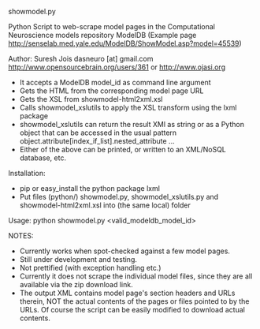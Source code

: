 showmodel.py

Python Script to web-scrape model pages in the Computational Neuroscience models repository ModelDB (Example page http://senselab.med.yale.edu/ModelDB/ShowModel.asp?model=45539)

Author: Suresh Jois dasneuro [at] gmail.com 
  http://www.opensourcebrain.org/users/361  or http://www.ojasi.org

*  It accepts a ModelDB model_id as command line argument
*  Gets the HTML from the corresponding model page URL
*  Gets the XSL from showmodel-html2xml.xsl
*  Calls showmodel_xslutils to apply the XSL transform using the lxml package
*  showmodel_xslutils can return the result XMl as string or as a Python object that can be accessed in the usual pattern object.attribute[index_if_list].nested_attribute ...
*  Either of the above can be printed, or written to an XML/NoSQL database, etc.

Installation:

*  pip or easy_install the python package lxml
*  Put files (python/) showmodel.py, showmodel_xslutils.py and showmodel-html2xml.xsl into (the same local) folder

Usage:  python showmodel.py <valid_modeldb_model_id>


NOTES:

*  Currently works when spot-checked against a few model pages. 
*  Still under development and testing. 
*  Not prettified (with exception handling etc.)
*  Currently it does not scrape the individual model files, since they are all available via the zip download link.
*  The output XML contains model page's section headers and URLs therein, NOT the actual contents of the pages or files pointed to by the URLs. Of course the script can be easily modified to download actual contents.
